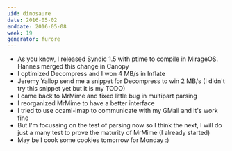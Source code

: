```yaml
---
uid: dinosaure
date: 2016-05-02
enddate: 2016-05-08
week: 19
generator: furore
---
```


* As you know, I released Syndic 1.5 with ptime to compile in MirageOS. Hannes merged this change in Canopy
* I optimized Decompress and I won 4 MB/s in Inflate
* Jeremy Yallop send me a snippet for Decompress to win 2 MB/s (I didn't try this snippet yet but it is my TODO)
* I came back to MrMime and fixed little bug in multipart parsing
* I reorganized MrMime to have a better interface
* I tried to use ocaml-imap to communicate with my GMail and it's work fine
* But I'm focussing on the test of parsing now so I think the next, I will do just a many test to prove the maturity of MrMime (I already started)
* May be I cook some cookies tomorrow for Monday :)


